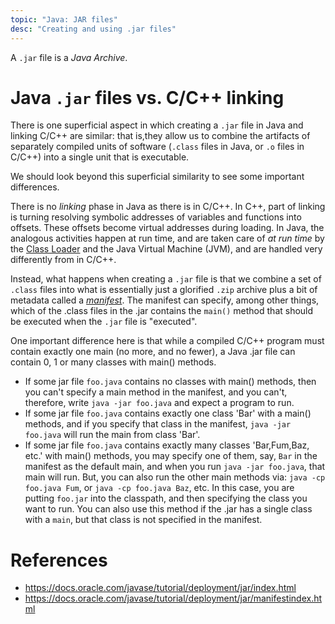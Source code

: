 ```yaml
---
topic: "Java: JAR files"
desc: "Creating and using .jar files"
---
```


A `.jar` file is a *Java Archive*.


# Java `.jar` files vs. C/C++ linking

There is one superficial aspect in which creating a `.jar` file in Java and linking C/C++ are similar: that is,they allow us to combine the artifacts
of separately compiled units of software (`.class` files in Java, or `.o` files in C/C++) into a single unit that is executable.

We should look beyond this superficial similarity to see some important differences.

There is no *linking* phase in Java as there is in C/C++.  In C++, part of linking is turning resolving symbolic addresses of variables and
functions into offsets.  These offsets become virtual addresses during loading.  In Java, the analogous activities happen
at run time, and are taken care of *at run time* by the [Class Loader](https://en.wikipedia.org/wiki/Java_Classloader) and the Java Virtual Machine (JVM),
and are handled very differently from in C/C++.

Instead, what happens when creating a `.jar` file is that we combine a set of `.class` files into what is essentially just a glorified `.zip` archive plus a
bit of metadata called a [*manifest*](https://docs.oracle.com/javase/tutorial/deployment/jar/manifestindex.html).  The manifest can specify,
among other things, which of the .class files in the .jar contains the `main()` method that should be executed when the `.jar` file
is "executed".

One important difference here is that while a compiled C/C++ program must contain exactly one main (no more, and no fewer), a Java .jar file 
can contain 0, 1 or many classes with main() methods.   

* If some jar file `foo.java` contains no classes with main() methods,  then you can't specify a main method in the manifest, 
  and you can't, therefore, write `java -jar foo.java` and expect a program to run.
* If some jar file `foo.java` contains exactly one class 'Bar' with a main() methods,  and if you specify that class in the manifest, 
  `java -jar foo.java` will run the main from class 'Bar'.
* If some jar file `foo.java` contains exactly many classes 'Bar,Fum,Baz, etc.' with main() methods, you may specify one of them, say,
  `Bar` in the manifest as the default main, and when you run `java -jar foo.java`, that main will run.  But, you can also run
   the other main methods via: `java -cp foo.java Fum`, or `java -cp foo.java Baz`, etc.  In this case, you are putting `foo.jar`
   into the classpath, and then specifying the class you want to run.  You can also use this method if the .jar has a single class 
   with a `main`, but that class is not specified in the manifest.
  
# References

* <https://docs.oracle.com/javase/tutorial/deployment/jar/index.html>
* <https://docs.oracle.com/javase/tutorial/deployment/jar/manifestindex.html>
